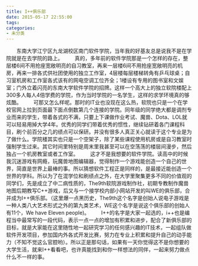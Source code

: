 ```yaml
---
title: I++俱乐部
date: 2015-05-17 22:55:00
tags:
categories:
- 未分类
---
```


&emsp;&emsp;东南大学江宁区九龙湖校区南门软件学院，当年我的好基友总是说我不是在学院就是在去学院的路上。
&emsp;&emsp;真的，多年前的软件学院那是一个怎样的存在，整层楼6间不用抢座宽敞明亮的自习教室，再来一层楼6间不用抢座宽敞明亮的机房，再来一排各式供社团使用的独立工作室，4层楼每层楼梯转角有乒乓球桌；自习室机房和工作室各式该有的网电空调工位齐全；1楼设有专用的图书室和文娱室；门外立着闪亮的东南大学软件学院的招牌。这样一个高大上的独立软院楼配上300多人每人4倍学费的学院，作为当时学院的一名学生，这样的求学环境真的够炫酷。
&emsp;&emsp;可那又怎么样呢。那时的IT业也没现在这么热，软院也只是一个在学校官网上拉到页面最下面点倒数第几个连接的学院。同年级的同学绝大都是调剂专业而来的学生，带着各式的不满，只要上下课做作业考试、魔兽、Dota、LOL就可以轻易用掉大学4年。优秀的同学们带着优秀的惯性，继续钻研着各门课程科目，刷个前百分之几的绩点可以保研。并没有很多人真正关心就读于这个专业是为了做什么。学院楼其实也只是一个空架子，除了某些课程使用机房或是自习教室时强制学生过来。其它时间里特别是周末里我甚至可以在空荡荡的楼层间漫步，然后独占一个机房教室或者工作室。
&emsp;&emsp;这才不是我想要的软件学院。读高中的时候我沉迷游戏有网瘾，玩魔兽地图编辑器，觉得制作一个游戏能创造一个自己的世界，简直是世界上最棒的事。所以猜想软件工程正是同样的，是最接近能创造一个世界的学科。所以为了在混学位和刷绩点之外，在大学里聚集更多不同的价值观的同学们，先是成立了中二病性质的，The9th软院游戏制作社，初期专教制作魔兽地图后期教写C++游戏，后又与一个接学校内部小网站开发的叫WE的俱乐部，合并成为I++俱乐部。（这里爆一点黑历史，The9th这个名字是创始人说电子游戏是一种人类八大艺术形式之外的第九类艺术，WE这个名字是说这个俱乐部的创始人有11个，We have Eleven people)。
&emsp;&emsp;I++的名字是大家一起选的，i++也是编程当中最常写的一段代码，表示一点一点的增加有积累和进步，配合了新俱乐部的目标，就是大家能在这里随性地一起研究学习的任何感兴趣的IT技术，一起组队做软件开发项目，参加国内外各式开发比赛，努力在专业上积累和提升自己的动手能力（不知不觉这么官腔哟）。所以正是那句话，如果有一天你觉得这不是你想要的大学生活，就来I++看看吧，也许真能找到和你一样想法的同伴，一起来努力做点什么不一样的事。
